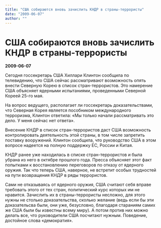 ```yaml
---
title: "США собираются вновь зачислить КНДР в страны-террористы"
date: "2009-06-07"
author: ""
---
```


# США собираются вновь зачислить КНДР в страны-террористы

**2009-06-07** 

Сегодня госсекретарь США Хиллари Клинтон сообщила по телевидению, что США сейчас рассматривают возможность опять внести Северную Корею в список стран-террористов. Это намерение США объясняет ядерными испытаниями, проведенными Северной Кореей 25-го мая.

На вопрос ведущего, располагает ли госсекретарь доказательствами, что Северная Корея является пособником международного терроризма, Клинтон ответила: «Мы только начали рассматривать это дело. У меня сейчас нет ответа».

Внесение КНДР в список стран-террористов даст США возможность контролировать деятельность этой страны, в том числе запретить поставку вооружений. Клинтон сообщила, что руководство США в этом вопросе надеется на полную поддержку ЕС, России и Китая.

КНДР ранее уже находилась в списке стран-террористов и была убрана из него в октябре прошлого года. Пресса объясняет этот факт попытками к восстановлению переговоров по отказу от ядерного оружия. Так что теперь США, наверное, не встретит особых трудностей на пути возвращения КНДР в ряды террористов.

Сами не отказываясь от ядерного оружия, США считают себя вправе требовать этого от тех стран, политический курс которых им не нравится. Зачислить их в страны-террористы несложно, для этого нужны не столько доказательства, сколько желание (ведь если бы эти доказательсва были, они уже, безусловно, благодаря стараниям самих же США были бы известны всему миру). А потом против них можно делать все, что руководители США посчитают нужным. Поведение, достойное слова «демократия».